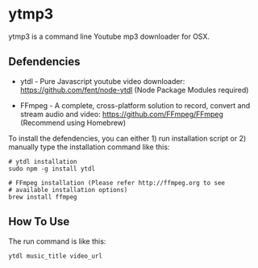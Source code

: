 ytmp3
=====

ytmp3 is a command line Youtube mp3 downloader for OSX.


Defendencies
------------
*   ytdl - Pure Javascript youtube video downloader:
    https://github.com/fent/node-ytdl (Node Package Modules required)
    
*   FFmpeg - A complete, cross-platform solution to record, convert and stream 
    audio and video: https://github.com/FFmpeg/FFmpeg (Recommend using 
    Homebrew)
    
To install the defendencies, you can either 1) run installation script 
or 2) manually type the installation command like this:
    
    # ytdl installation
    sudo npm -g install ytdl

    # FFmpeg installation (Please refer http://ffmpeg.org to see 
    # available installation options)
    brew install ffmpeg

How To Use
----------
The run command is like this:
    
    ytdl music_title video_url
